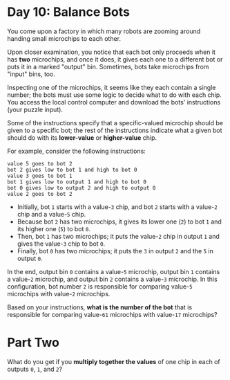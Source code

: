 # Day 10: Balance Bots
You come upon a factory in which many robots are zooming around handing small microchips to each other.

Upon closer examination, you notice that each bot only proceeds when it has **two** microchips, and once it does, it 
gives each one to a different bot or puts it in a marked "output" bin. Sometimes, bots take microchips from "input" 
bins, too.

Inspecting one of the microchips, it seems like they each contain a single number; the bots must use some logic to 
decide what to do with each chip. You access the local control computer and download the bots' instructions (your 
puzzle input).

Some of the instructions specify that a specific-valued microchip should be given to a specific bot; the rest of the 
instructions indicate what a given bot should do with its **lower-value** or **higher-value** chip.

For example, consider the following instructions:
```
value 5 goes to bot 2
bot 2 gives low to bot 1 and high to bot 0
value 3 goes to bot 1
bot 1 gives low to output 1 and high to bot 0
bot 0 gives low to output 2 and high to output 0
value 2 goes to bot 2
```
* Initially, bot `1` starts with a value-`3` chip, and bot `2` starts with a value-`2` chip and a value-`5` chip.
* Because bot `2` has two microchips, it gives its lower one (`2`) to bot `1` and its higher one (`5`) to bot `0`.
* Then, bot `1` has two microchips; it puts the value-`2` chip in output `1` and gives the value-`3` chip to bot `0`.
* Finally, bot `0` has two microchips; it puts the `3` in output `2` and the `5` in output `0`.

In the end, output bin `0` contains a value-`5` microchip, output bin `1` contains a value-`2` microchip, and output 
bin `2` contains a value-`3` microchip. In this configuration, bot number `2` is responsible for comparing value-`5` 
microchips with value-`2` microchips.

Based on your instructions, **what is the number of the bot** that is responsible for comparing value-`61` microchips 
with value-`17` microchips?

# Part Two
What do you get if you **multiply together the values** of one chip in each of outputs `0`, `1`, and `2`?

